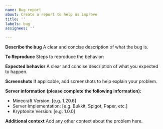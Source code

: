 ```yaml
---
name: Bug report
about: Create a report to help us improve
title: ''
labels: bug
assignees: ''

---
```


**Describe the bug**
A clear and concise description of what the bug is.

**To Reproduce**
Steps to reproduce the behavior:

**Expected behavior**
A clear and concise description of what you expected to happen.

**Screenshots**
If applicable, add screenshots to help explain your problem.

**Server information (please complete the following information):**
 - Minecraft Version: [e.g. 1.20.6]
 - Server Implementation: [e.g. Bukkit, Spigot, Paper, etc.]
 - Kryptonite Version: [e.g. 1.0.0]

**Additional context**
Add any other context about the problem here.
